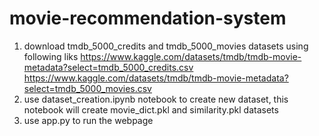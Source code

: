 # movie-recommendation-system
1. download tmdb_5000_credits and tmdb_5000_movies datasets using following liks
      https://www.kaggle.com/datasets/tmdb/tmdb-movie-metadata?select=tmdb_5000_credits.csv
      https://www.kaggle.com/datasets/tmdb/tmdb-movie-metadata?select=tmdb_5000_movies.csv
2. use dataset_creation.ipynb notebook to create new dataset, this notebook will create movie_dict.pkl and similarity.pkl datasets
3. use app.py to run the webpage
